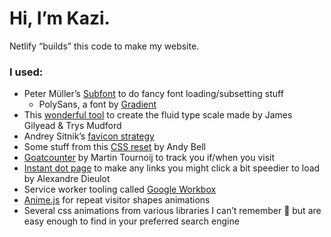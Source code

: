 # Hi, I’m Kazi.

Netlify “builds” this code to make my website.

### I used:
- Peter Müller’s [Subfont](https://github.com/Munter/subfont) to do fancy font loading/subsetting stuff
	- PolySans, a font by [Gradient](https://wearegradient.net/about/)
- This [wonderful tool](https://utopia.fyi) to create the fluid type scale made by James Gilyead & Trys Mudford
- Andrey Sitnik’s [favicon strategy](https://evilmartians.com/chronicles/how-to-favicon-in-2021-six-files-that-fit-most-needs)
- Some stuff from this [CSS reset](https://piccalil.li/blog/a-modern-css-reset) by Andy Bell
- [Goatcounter](https://www.goatcounter.com) by Martin Tournoij to track you if/when you visit
- [Instant dot page](https://instant.page) to make any links you might click a bit speedier to load by Alexandre Dieulot
- Service worker tooling called [Google Workbox](https://developers.google.com/web/tools/workbox)
- [Anime.js](https://animejs.com) for repeat visitor shapes animations
- Several css animations from various libraries I can’t remember 😬 but are easy enough to find in your preferred search engine